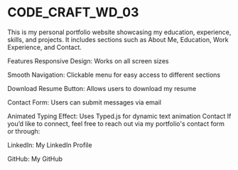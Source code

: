 # CODE_CRAFT_WD_03
This is my personal portfolio website showcasing my education, experience, skills, and projects. It includes sections such as About Me, Education, Work Experience, and Contact.

Features
Responsive Design: Works on all screen sizes

Smooth Navigation: Clickable menu for easy access to different sections

Download Resume Button: Allows users to download my resume

Contact Form: Users can submit messages via email

Animated Typing Effect: Uses Typed.js for dynamic text animation
Contact
If you’d like to connect, feel free to reach out via my portfolio's contact form or through:

LinkedIn: My LinkedIn Profile

GitHub: My GitHub
